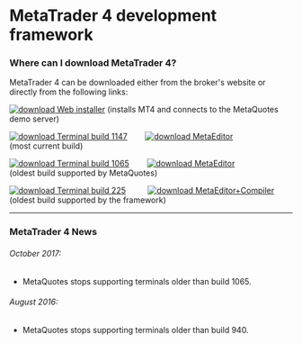 
# MetaTrader 4 development framework


### Where can I download MetaTrader 4?
MetaTrader 4 can be downloaded either from the broker's website or directly from the following links:

[![download](https://user-images.githubusercontent.com/12749283/49292141-1eee6d00-f4b5-11e8-831c-4fc8d4324585.png) Web installer](http://www.rosasurfer.com/.mt4/mt4setup.metaquotes.2018.10.16.exe) (installs MT4 and connects to the MetaQuotes demo server)

[![download](https://user-images.githubusercontent.com/12749283/49292141-1eee6d00-f4b5-11e8-831c-4fc8d4324585.png) Terminal build 1147](http://www.rosasurfer.com/.mt4/1147/terminal.exe) &nbsp;&nbsp;&nbsp;&nbsp;&nbsp;&nbsp; [![download](https://user-images.githubusercontent.com/12749283/49292141-1eee6d00-f4b5-11e8-831c-4fc8d4324585.png) MetaEditor](http://www.rosasurfer.com/.mt4/1147/metaeditor.exe) &nbsp;&nbsp;&nbsp;&nbsp;&nbsp;&nbsp;&nbsp;&nbsp;&nbsp;&nbsp;&nbsp;&nbsp;&nbsp;&nbsp;&nbsp;&nbsp;&nbsp;&nbsp;&nbsp;&nbsp;&nbsp;&nbsp;&nbsp; (most current build)

[![download](https://user-images.githubusercontent.com/12749283/49292141-1eee6d00-f4b5-11e8-831c-4fc8d4324585.png) Terminal build 1065](http://www.rosasurfer.com/.mt4/1065/terminal.exe) &nbsp;&nbsp;&nbsp;&nbsp;&nbsp;&nbsp; [![download](https://user-images.githubusercontent.com/12749283/49292141-1eee6d00-f4b5-11e8-831c-4fc8d4324585.png) MetaEditor](http://www.rosasurfer.com/.mt4/1065/metaeditor.exe) &nbsp;&nbsp;&nbsp;&nbsp;&nbsp;&nbsp;&nbsp;&nbsp;&nbsp;&nbsp;&nbsp;&nbsp;&nbsp;&nbsp;&nbsp;&nbsp;&nbsp;&nbsp;&nbsp;&nbsp;&nbsp;&nbsp;&nbsp; (oldest build supported by MetaQuotes)

[![download](https://user-images.githubusercontent.com/12749283/49292141-1eee6d00-f4b5-11e8-831c-4fc8d4324585.png) Terminal build 225](http://www.rosasurfer.com/.mt4/225/terminal.exe) &nbsp;&nbsp;&nbsp;&nbsp;&nbsp;&nbsp;&nbsp;&nbsp; [![download](https://user-images.githubusercontent.com/12749283/49292141-1eee6d00-f4b5-11e8-831c-4fc8d4324585.png) MetaEditor+Compiler](http://www.rosasurfer.com/.mt4/225/metaeditor-compiler.zip) &nbsp;&nbsp;&nbsp;&nbsp; (oldest build supported by the framework)

-----

### MetaTrader 4 News

###### October 2017:
- MetaQuotes stops supporting terminals older than build 1065.

###### August 2016:
- MetaQuotes stops supporting terminals older than build 940.
